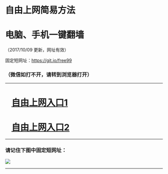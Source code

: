 ﻿# 自由上网简易方法

# 电脑、手机一键翻墙

（2017/10/09 更新，网址有效）

固定短网址：https://git.io/free99

### （微信如打不开，请转到浏览器打开）


***





# &nbsp;&nbsp; <a href="http://ft140883147.fwq-tz-1001.info/fwqtz01.html?t=10090016259 " target="_blank">自由上网入口1</a>
# &nbsp;&nbsp; <a href="http://ft130224585.fwq-tz-1002.info/fwqtz02.html?t=100900124998 " target="_blank">自由上网入口2</a>
***

### 请记住下图中固定短网址：

<img src="https://s3-us-west-2.amazonaws.com/fwq-1001/yjfq-20170905okok.png" /> 


***

